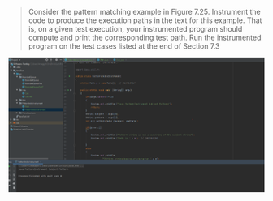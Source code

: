 >Consider the pattern matching example in Figure 7.25. Instrument the
 code to produce the execution paths in the text for this example. That
 is, on a given test execution, your instrumented program should
 compute and print the corresponding test path. Run the instrumented
 program on the test cases listed at the end of Section 7.3

![title](image/chapter7.3.png)
